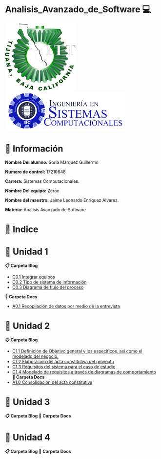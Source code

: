 # Analisis_Avanzado_de_Software :computer:

![Logo](img/Logotec.jpg)
![LogoS](img/LogoSistemas.png)

# :page_facing_up: Información #

**Nombre Del alumno:** Soria Marquez Guillermo

**Numero de control:** 17210648.

**Carrera:** Sistemas Computacionales.

**Nombre Del equipo:** Zerox

**Nombre del maestro:** Jaime Leonardo Enriquez Alvarez.

**Materia:** Analisis Avanzado de
Software

# :open_file_folder: Indice #

# :notebook: Unidad 1

**:clipboard: Carpeta Blog**
* [C0.1 Integrar equipos](https://github.com/GuillermoSoria97/Analisis_Avanzado_de_Software/blob/main/Blog/C0.1%20Integrar%20equipos_GuillermoSoriaMarquez.md)
* [C0.2  Tipo de sistema de información](https://github.com/GuillermoSoria97/Analisis_Avanzado_de_Software/blob/main/Blog/C0.2%20Tipo%20de%20sistema%20de%20informaci%C3%B3n_GuillermoSoriaMarquez.md)
* [C0.3 Diagrama de flujo del proceso](https://github.com/GuillermoSoria97/Analisis_Avanzado_de_Software/blob/main/Blog/C0.3%20Diagrama%20de%20flujo%20del%20proceso_GuillermoSoriaMarquez.md)
 
**:paperclip: Carpeta Docs**
* [ A0.1 Recopilación de datos por medio de la entrevista](https://github.com/GuillermoSoria97/Analisis_Avanzado_de_Software/blob/main/Docs/A0.1data_collection_through_interview_GuillermoSoriaMarquez.md)

# :closed_book: Unidad 2

**:clipboard: Carpeta Blog**
* [C1.1 Definición de Objetivo general y los especificos, asi como el modelado del negocio.](https://github.com/GuillermoSoria97/Analisis_Avanzado_de_Software/blob/main/Blog/C1.1%20Definici%C3%B3n%20de%20Objetivo%20general%20y%20los%20especificos%2C%20asi%20como%20el%20modelado%20del%20negocio_GuillermoSoriaMarquez.md)
* [C1.2 Elaboracion del acta constitutiva del proyecto](https://github.com/GuillermoSoria97/Analisis_Avanzado_de_Software/blob/main/Blog/C1.2%20Elaboracion%20del%20acta%20constitutiva%20del%20proyecto_GuillermoSoriaMarquez.md)
* [C1.3 Requisitos del sistema para el caso de estudio](https://github.com/GuillermoSoria97/Analisis_Avanzado_de_Software/blob/main/Blog/C1.3%20Requesitos%20del%20Sistemas_GuillermoSoriaMarquez.md)
* [C1.4 Modelado de requisitos a través de diagramas de comportamiento](https://github.com/GuillermoSoria97/Analisis_Avanzado_de_Software/blob/main/Blog/C1.4%20Modelado%20de%20requisitos%20a%20trav%C3%A9s%20de%20diagramas%20de%20comportamiento_GuillermoSoriaMarquez.md)  
**:paperclip: Carpeta Docs**
* [A1.0 Consolidacion del acta constitutiva](https://github.com/GuillermoSoria97/Analisis_Avanzado_de_Software/blob/main/Docs/A1.0Consolidation%20of%20the%20articles%20of%20incorporation_GuillermoSoriaMarquez.md)

# :orange_book: Unidad 3

**:clipboard: Carpeta Blog**
**:paperclip: Carpeta Docs**


# :blue_book: Unidad 4

**:clipboard: Carpeta Blog**
**:paperclip: Carpeta Docs**
